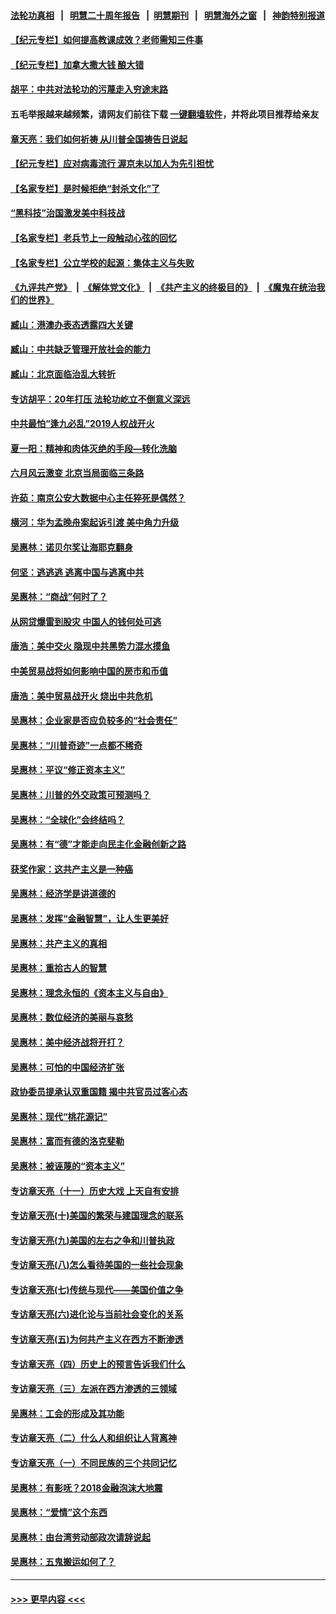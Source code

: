 #### [法轮功真相](https://github.com/gfw-breaker/truth/blob/master/README.md?t=0) &nbsp;&nbsp;|&nbsp;&nbsp; [明慧二十周年报告](https://github.com/gfw-breaker/mh-reports/blob/master/README.md?t=0) &nbsp;&nbsp;|&nbsp;&nbsp;[明慧期刊](https://github.com/gfw-breaker/mh-qikan) &nbsp;&nbsp;|&nbsp;&nbsp; [明慧海外之窗](https://github.com/gfw-breaker/mh-news/blob/master/README.md?t=0) &nbsp;&nbsp;|&nbsp;&nbsp; [神韵特别报道](https://github.com/gfw-breaker/mh-news/blob/master/shenyun.md?t=0)
#### [【纪元专栏】如何提高教课成效？老师需知三件事](../pages/nsc423/n12417848.md?t=06262002) 
#### [【纪元专栏】加拿大撒大钱 酿大错](../pages/nsc423/n12406564.md?t=06262002) 
#### [胡平：中共对法轮功的污蔑走入穷途末路](../pages/nsc423/n12266737.md?t=06262002) 
#### 五毛举报越来越频繁，请网友们前往下载 [一键翻墙软件](https://github.com/gfw-breaker/ssr-accounts)，并将此项目推荐给亲友
#### [章天亮：我们如何祈祷 从川普全国祷告日说起](../pages/nsc423/n11944627.md?t=06262002) 
#### [【纪元专栏】应对病毒流行 渥京未以加人为先引担忧](../pages/nsc423/n11875714.md?t=06262002) 
#### [【名家专栏】是时候拒绝“封杀文化”了](../pages/nsc423/n11814093.md?t=06262002) 
#### [“黑科技”治国激发美中科技战](../pages/nsc423/n11638056.md?t=06262002) 
#### [【名家专栏】老兵节上一段触动心弦的回忆](../pages/nsc423/n11646016.md?t=06262002) 
#### [【名家专栏】公立学校的起源：集体主义与失败](../pages/nsc423/n11601833.md?t=06262002) 
#### [《九评共产党》](https://github.com/begood0513/9ping.md/blob/master/README.md) &nbsp;|&nbsp; [《解体党文化》](../../../../jtdwh.md/blob/master/README.md)  &nbsp;|&nbsp; [《共产主义的终极目的》](../../../../gczydzjmd.md/blob/master/README.md) &nbsp;|&nbsp; [《魔鬼在统治我们的世界》](../../../../mgztzwmdsj.md/blob/master/README.md) 
#### [臧山：港澳办表态透露四大关键](../pages/nsc423/n11421628.md?t=06262002) 
#### [臧山：中共缺乏管理开放社会的能力](../pages/nsc423/n11407457.md?t=06262002) 
#### [臧山：北京面临治乱大转折](../pages/nsc423/n11406895.md?t=06262002) 
#### [专访胡平：20年打压 法轮功屹立不倒意义深远](../pages/nsc423/n11398800.md?t=06262002) 
#### [中共最怕“逢九必乱”2019人权战开火](../pages/nsc423/n11385248.md?t=06262002) 
#### [夏一阳：精神和肉体灭绝的手段—转化洗脑](../pages/nsc423/n11368250.md?t=06262002) 
#### [六月风云激变 北京当局面临三条路](../pages/nsc423/n11313668.md?t=06262002) 
#### [许茹：南京公安大数据中心主任猝死是偶然？](../pages/nsc423/n11064744.md?t=06262002) 
#### [横河：华为孟晚舟案起诉引渡 美中角力升级](../pages/nsc423/n11027230.md?t=06262002) 
#### [吴惠林：诺贝尔奖让海耶克翻身](../pages/nsc423/n10890049.md?t=06262002) 
#### [何坚：逃逃逃 逃离中国与逃离中共](../pages/nsc423/n10592891.md?t=06262002) 
#### [吴惠林：“商战”何时了？](../pages/nsc423/n10573558.md?t=06262002) 
#### [从网贷爆雷到股灾 中国人的钱何处可逃](../pages/nsc423/n10572800.md?t=06262002) 
#### [唐浩：美中交火 隐现中共黑势力混水摸鱼](../pages/nsc423/n10544040.md?t=06262002) 
#### [中美贸易战将如何影响中国的房市和币值](../pages/nsc423/n10543697.md?t=06262002) 
#### [唐浩：美中贸易战开火 烧出中共危机](../pages/nsc423/n10540126.md?t=06262002) 
#### [吴惠林：企业家是否应负较多的“社会责任”](../pages/nsc423/n10535022.md?t=06262002) 
#### [吴惠林：“川普奇迹”一点都不稀奇](../pages/nsc423/n10512808.md?t=06262002) 
#### [吴惠林：平议“修正资本主义”](../pages/nsc423/n10495724.md?t=06262002) 
#### [吴惠林：川普的外交政策可预测吗？](../pages/nsc423/n10462387.md?t=06262002) 
#### [吴惠林：“全球化”会终结吗？](../pages/nsc423/n10452838.md?t=06262002) 
#### [吴惠林：有“德”才能走向民主化金融创新之路](../pages/nsc423/n10432292.md?t=06262002) 
#### [获奖作家：这共产主义是一种癌](../pages/nsc423/n10431541.md?t=06262002) 
#### [吴惠林：经济学是讲道德的](../pages/nsc423/n10398014.md?t=06262002) 
#### [吴惠林：发挥“金融智慧”，让人生更美好](../pages/nsc423/n10375019.md?t=06262002) 
#### [吴惠林：共产主义的真相](../pages/nsc423/n10351394.md?t=06262002) 
#### [吴惠林：重拾古人的智慧](../pages/nsc423/n10337691.md?t=06262002) 
#### [吴惠林：理念永恒的《资本主义与自由》](../pages/nsc423/n10316274.md?t=06262002) 
#### [吴惠林：数位经济的美丽与哀愁](../pages/nsc423/n10292946.md?t=06262002) 
#### [吴惠林：美中经济战将开打？](../pages/nsc423/n10258825.md?t=06262002) 
#### [吴惠林：可怕的中国经济扩张](../pages/nsc423/n10219147.md?t=06262002) 
#### [政协委员提承认双重国籍 揭中共官员过客心态](../pages/nsc423/n10208809.md?t=06262002) 
#### [吴惠林：现代“桃花源记”](../pages/nsc423/n10185234.md?t=06262002) 
#### [吴惠林：富而有德的洛克斐勒](../pages/nsc423/n10142264.md?t=06262002) 
#### [吴惠林：被诬蔑的“资本主义”](../pages/nsc423/n10124816.md?t=06262002) 
#### [专访章天亮（十一）历史大戏 上天自有安排](../pages/nsc423/n10094905.md?t=06262002) 
#### [专访章天亮(十)美国的繁荣与建国理念的联系](../pages/nsc423/n10094899.md?t=06262002) 
#### [专访章天亮(九)美国的左右之争和川普执政](../pages/nsc423/n10094889.md?t=06262002) 
#### [专访章天亮(八)怎么看待美国的一些社会现象](../pages/nsc423/n10094857.md?t=06262002) 
#### [专访章天亮(七)传统与现代——美国价值之争](../pages/nsc423/n10093140.md?t=06262002) 
#### [专访章天亮(六)进化论与当前社会变化的关系](../pages/nsc423/n10092036.md?t=06262002) 
#### [专访章天亮(五)为何共产主义在西方不断渗透](../pages/nsc423/n10083620.md?t=06262002) 
#### [专访章天亮（四）历史上的预言告诉我们什么](../pages/nsc423/n10083606.md?t=06262002) 
#### [专访章天亮（三）左派在西方渗透的三领域](../pages/nsc423/n10081115.md?t=06262002) 
#### [吴惠林：工会的形成及其功能](../pages/nsc423/n10080633.md?t=06262002) 
#### [专访章天亮（二）什么人和组织让人背离神](../pages/nsc423/n10076637.md?t=06262002) 
#### [专访章天亮（一）不同民族的三个共同记忆](../pages/nsc423/n10074188.md?t=06262002) 
#### [吴惠林：有影呒？2018金融泡沫大地震](../pages/nsc423/n10040534.md?t=06262002) 
#### [吴惠林：“爱情”这个东西](../pages/nsc423/n10019423.md?t=06262002) 
#### [吴惠林：由台湾劳动部政次请辞说起](../pages/nsc423/n9979679.md?t=06262002) 
#### [吴惠林：五鬼搬运如何了？](../pages/nsc423/n9925338.md?t=06262002) 

----
#### [ >>> 更早内容 <<< ](../indexes/nsc423-earlier.md)
